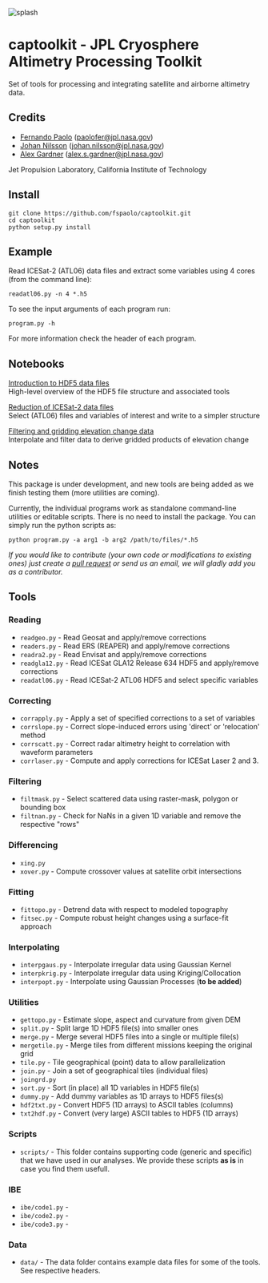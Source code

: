![splash](splash.png)

# captoolkit - JPL Cryosphere Altimetry Processing Toolkit

Set of tools for processing and integrating satellite and airborne altimetry data.

## Credits

* [Fernando Paolo](https://science.jpl.nasa.gov/people/Serrano%20Paolo/) (paolofer@jpl.nasa.gov)
* [Johan Nilsson](https://science.jpl.nasa.gov/people/Nilsson/) (johan.nilsson@jpl.nasa.gov)
* [Alex Gardner](https://science.jpl.nasa.gov/people/AGardner/) (alex.s.gardner@jpl.nasa.gov)

Jet Propulsion Laboratory, California Institute of Technology

## Install

    git clone https://github.com/fspaolo/captoolkit.git
    cd captoolkit
    python setup.py install

## Example

Read ICESat-2 (ATL06) data files and extract some variables using 4 cores (from the command line):

    readatl06.py -n 4 *.h5 

To see the input arguments of each program run:

    program.py -h

For more information check the header of each program.

## Notebooks

[Introduction to HDF5 data files](https://nbviewer.jupyter.org/github/fspaolo/captoolkit/blob/master/notebooks/intro-to-hdf5.ipynb)   
High-level overview of the HDF5 file structure and associated tools

[Reduction of ICESat-2 data files](https://nbviewer.jupyter.org/github/fspaolo/captoolkit/blob/master/notebooks/redu-is2-files.ipynb)  
Select (ATL06) files and variables of interest and write to a simpler structure
  
[Filtering and gridding elevation change data](https://nbviewer.jupyter.org/github/fspaolo/captoolkit/blob/master/notebooks/Gridding-rendered.ipynb)  
Interpolate and filter data to derive gridded products of elevation change

## Notes

This package is under development, and new tools are being added as we finish testing them (more utilities are coming).

Currently, the individual programs work as standalone command-line utilities or editable scripts. There is no need to install the package. You can simply run the python scripts as:

    python program.py -a arg1 -b arg2 /path/to/files/*.h5

*If you would like to contribute (your own code or modifications to existing ones) just create a [pull request](https://help.github.com/en/github/collaborating-with-issues-and-pull-requests/creating-a-pull-request) or send us an email, we will gladly add you as a contributor.*

## Tools

### Reading

* `readgeo.py` - Read Geosat and apply/remove corrections
* `readers.py` - Read ERS (REAPER) and apply/remove corrections
* `readra2.py` - Read Envisat and apply/remove corrections
* `readgla12.py` - Read ICESat GLA12 Release 634 HDF5 and apply/remove corrections
* `readatl06.py` - Read ICESat-2 ATL06 HDF5 and select specific variables

### Correcting

* `corrapply.py` - Apply a set of specified corrections to a set of variables
* `corrslope.py` - Correct slope-induced errors using 'direct' or 'relocation' method 
* `corrscatt.py` - Correct radar altimetry height to correlation with waveform parameters
* `corrlaser.py` - Compute and apply corrections for ICESat Laser 2 and 3.

### Filtering

* `filtmask.py` - Select scattered data using raster-mask, polygon or bounding box
* `filtnan.py` - Check for NaNs in a given 1D variable and remove the respective "rows"

### Differencing

* `xing.py`
* `xover.py` - Compute crossover values at satellite orbit intersections

### Fitting

* `fittopo.py` - Detrend data with respect to modeled topography
* `fitsec.py` - Compute robust height changes using a surface-fit approach

### Interpolating

* `interpgaus.py` - Interpolate irregular data using Gaussian Kernel
* `interpkrig.py` - Interpolate irregular data using Kriging/Collocation
* `interpopt.py` - Interpolate using Gaussian Processes (**to be added**)

### Utilities

* `gettopo.py` - Estimate slope, aspect and curvature from given DEM
* `split.py` - Split large 1D HDF5 file(s) into smaller ones
* `merge.py` - Merge several HDF5 files into a single or multiple file(s)
* `mergetile.py` - Merge tiles from different missions keeping the original grid
* `tile.py` - Tile geographical (point) data to allow parallelization
* `join.py` - Join a set of geographical tiles (individual files)
* `joingrd.py` 
* `sort.py` - Sort (in place) all 1D variables in HDF5 file(s)
* `dummy.py` - Add dummy variables as 1D arrays to HDF5 files(s)
* `hdf2txt.py` - Convert HDF5 (1D arrays) to ASCII tables (columns)
* `txt2hdf.py` - Convert (very large) ASCII tables to HDF5 (1D arrays)

### Scripts

* `scripts/` - This folder contains supporting code (generic and specific) that we have used in our analyses. We provide these scripts **as is** in case you find them usefull.

### IBE

* `ibe/code1.py` -  
* `ibe/code2.py` -  
* `ibe/code3.py` -  

### Data

* `data/` - The data folder contains example data files for some of the tools. See respective headers.

